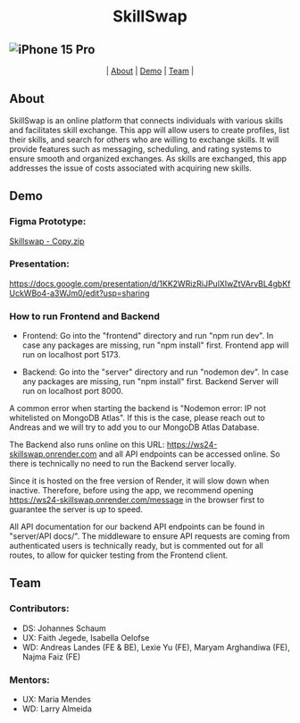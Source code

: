 <h1 align="center">SkillSwap</h1>

## ![iPhone 15 Pro](https://github.com/TechLabs-Berlin/ws24-skillswap/assets/150553622/05288c05-eac7-4293-8f3c-8814a0f83ed7)


<p align="center">
  | <a href="#about">About</a>  |
  <a href="#demo">Demo</a> |
  <a href="#team">Team</a>  |
</p>

## About

SkillSwap is an online platform that connects individuals with various skills and facilitates skill exchange. This app will allow users to create profiles, list their skills, and search for others who are willing to exchange skills. It will provide features such as messaging, scheduling, and rating systems to ensure smooth and organized exchanges. As skills are exchanged, this app  addresses the issue of costs associated with acquiring new skills.

## Demo

### Figma Prototype:

[Skillswap - Copy.zip](https://github.com/TechLabs-Berlin/ws24-skillswap/files/14972143/Skillswap.-.Copy.zip)

### Presentation:

https://docs.google.com/presentation/d/1KK2WRizRiJPulXIwZtVArvBL4gbKfUckWBo4-a3WJm0/edit?usp=sharing

### How to run Frontend and Backend

- Frontend:
Go into the "frontend" directory and run "npm run dev".
In case any packages are missing, run "npm install" first.
Frontend app will run on localhost port 5173.

- Backend:
Go into the "server" directory and run "nodemon dev".
In case any packages are missing, run "npm install" first.
Backend Server will run on localhost port 8000.

A common error when starting the backend is "Nodemon error: IP not whitelisted on MongoDB Atlas". If this is the case, please reach out to Andreas and we will try to add you to our MongoDB Atlas Database.

The Backend also runs online on this URL: https://ws24-skillswap.onrender.com and all API endpoints can be accessed online. So there is technically no need to run the Backend server locally. 

Since it is hosted on the free version of Render, it will slow down when inactive. Therefore, before using the app, we recommend opening https://ws24-skillswap.onrender.com/message in the browser first to guarantee the server is up to speed.

All API documentation for our backend API endpoints can be found in "server/API docs/". The middleware to ensure API requests are coming from authenticated users is technically ready, but is commented out for all routes, to allow for quicker testing from the Frontend client.

## Team

### Contributors:

- DS: Johannes Schaum 
- UX: Faith Jegede, Isabella Oelofse
- WD: Andreas Landes (FE & BE), Lexie Yu  (FE), Maryam Arghandiwa (FE), Najma Faiz (FE)



### Mentors:

- UX: Maria Mendes
- WD: Larry Almeida

